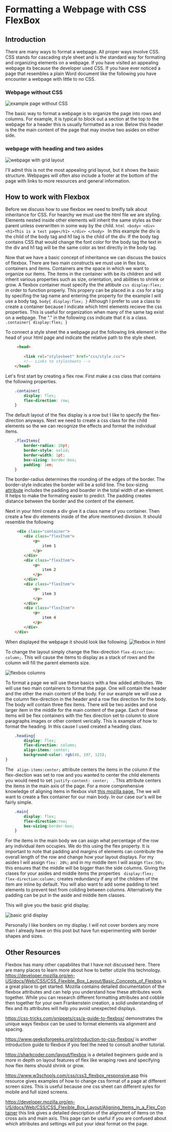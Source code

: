 # Formatting a Webpage with CSS FlexBox

## Introduction 

There are many ways to format a webpage. All proper ways involve CSS. CSS stands for cascading style sheet and is the standard way for formating and organizing elements on a webpage. If you have visited an appealing webpage its because the developer used CSS. If you have ever noticed a page that resembles a plain Word document like the following you have encounter a webpage with little to no CSS.

### Webpage without CSS
![example page without CSS](./screenshots/html_no_style.png)


The basic way to format a webpage is to organize the page into rows and columns. For example, it is typical to block out a section at the top to the webpage for a header this is usually formatted as a row. Below this header is the the main content of the page that may involve two asides on either side. 

### webpage with heading and two asides
![webpage with grid layout](./screenshots/grid%20layout.png)

I'll admit this is not the most appealing grid layout, but it shows the basic structure. Webpages will often also include a footer at the bottom of the page with links to more resources and general information.

## How to work with Flexbox

Before we discuss how to use flexbox we need to breifly talk about inheritance for CSS. For hearchy we must use the html file we are styling. Elements nested inside other elements will inherit the same styles as their parent unless overwritten in some way by the child. 
    ```html
        <body>
        <div>
            <h1>This is a test page</h1>
        </div>
        </body>
    ```
In this example the div is the child of the body tag and h1 tag is the child of the div. If the body tag contains CSS that would change the font color for the body tag the text in the div and h1 tag will be the same color as text directly in the body tag.

Now that we have a basic concept of inheritance we can discuss the basics of flexbox. There are two main constructs we must use in flex box, containers and items. Containers are the space in which we want to organize our items. The items in the container with be its children and will inherit various properties such as size, orientation, and abilities to shrink or grow. A flexbox container must specify the the attibute 
        ```css
            display:flex;
        ```
in order to function properly. This propery can be placed in a .css for a tag by specifing the tag name and entering the property for the example I will use a body tag.
    ``` body{
            display:flex;
    }
    ```
Although I prefer to use a class to create a container because I indicate which html elements recieve the css properties. This is useful for organization when many of the same tag exist on a webpage. The "." in the following css indicate that it is a class.
    ``` .container{
        display:flex;
    }
    ```

To connect a style sheet the a webpage put the following link element in the head of your html page and indicate the relative path to the style sheet.
```html 
     <head>
     
        <link rel="stylesheet" href="css/style.css">
        <!-- Links to stylesheets -->
    </head>
```
Let's first start by creating a flex row. First make a css class that contains the following properties. 
``` css
    .container{
        display: flex;
        flex-direction: row;
    }
```
The default layout of the flex display is a row but I like to specify the flex-direction anyways. Next we need to create a css class for the child elements so the we can recognize the effects and format the individual items. 

```css
    .flexItems{
        border-radius: 20pt;
        border-style: solid;
        border-width: 1pt;
        box-sizing: border-box;
        padding: 1em;
    }
```
The border-radius determines the rounding of the edges of the border. The border-style indicates the border will be a solid line. The box-sizing <a href="https://www.w3schools.com/css/css3_box-sizing.asp">attribute</a> includes the padding and boarder in the total width of an element. It helps to make the formating easier to predict. The padding creates distance between the border and the content of the element.

Next in your html create a div give it a class name of you container. Then create a few div elements inside of the afore mentioned division. It should resemble the following

```html
     <div class="container">
        <div class="flexItem">
            <p>
                item 1
            </p>
        </div>
        <div class="flexItem">
            <p>
                item 2
            </p>
        </div>
        <div class="flexItem">
            <p>
                item 3
            </p>
        </div>
        <div class="flexItem">
            <p>
                item 4
            </p>
        </div>
    </div>
```
When displayed the webpage it should look like following.
![flexbox in html](./screenshots/flex%20row.png)

To change the layout simply change the flex-direction ``` flex-direction: column; ```. This will cause the items to display as a stack of rows and the column will fill the parent elements size.

![flexbox columns](./screenshots/flex%20column.png)

To format a page we will use these basics with a few added attributes. We will use two main containers to format the page. One will contain the header and the other the main content of the body. For our example we will use a the column flex-direction in the header and a row flex direction for the body. The body will contain three flex items. There will be two asides and one larger item in the middle for the main content of the page. Each of these items will be flex containers with the flex direction set to column to store paragraphs images or other content verically. This is example of how to format the heading. In this cause I used created a heading class.

```css
    .heading{
        display: flex;
        flex-direction: column;
        align-items: center;
        background-color: rgb(48, 197, 125);  
}
```
The ``` align-items:center;``` attribute centers the items in the column if the flex-diection was set to row and you wanted to center the child elements you would need to set ```justify-content: center;  ```. This attribute centers the items in the main axis of the page. For a more comprehensive knowledge of aligning items in flexbox visit <a href="https://developer.mozilla.org/en-US/docs/Web/CSS/CSS_Flexible_Box_Layout/Aligning_Items_in_a_Flex_Container">this mozilla page.</a> The we will want to create a flex container for our main body. In our case our's will be fairly simple.

```css
    .main{
        display: flex;
        flex-direction:row;
        box-sizing:border-box;
    }
```
For the items in the main body we can asign what percentage of the row any individual item occupies. We do this using the flex property. It is important to note that padding and margins of elements can contribute the overall length of the row and change how your layout displays. For my asides I will assign ``` flex: 20%; ``` and in my middle item I will assign ```flex:50%;``` this ensures that the middle will be bigger than the side columns. Giving the clases for your asides and middle items the properties ``` display:flex; 
flex-direction:column;``` creates redundancy if any of the children of the item are inline by default. You will also want to add some padding to text elements to prevent text from coliding between columns. Alternatively the padding can be put in the aside and middle item classes.

This will give you the basic grid display.

![basic grid display](./screenshots/grid_no_borders.png)

Personally I like borders on my display. I will not cover borders any more than I already have on this post but have fun experimenting with border shapes and sizes. 

## Other Resources

Flexbox has many other capabilites that I have not discussed here. There are many places to learn more about how to better utizile this technology. https://developer.mozilla.org/en-US/docs/Web/CSS/CSS_Flexible_Box_Layout/Basic_Concepts_of_Flexbox is a great place to get started. Mozilla contains detailed documentation of the flexbox attributes and can help you understand how these attributes work together. While you can research different formatting attributes and cobble then together for your own Frankenstein creation, a solid understanding of flex and its attributes will help you avoid unexpected displays.

https://css-tricks.com/snippets/css/a-guide-to-flexbox/ demonstrates the unique ways flexbox can be used to format elements via alignment and spacing.

https://www.geeksforgeeks.org/introduction-to-css-flexbox/ is another introduction guide to flexbox if you feel the need to consult another tutorial.

https://sharkcoder.com/layout/flexbox is a detailed beginners guide and is more in depth on layout features of flex like wraping rows and specifying how flex items should shrink or grow.

https://www.w3schools.com/css/css3_flexbox_responsive.asp this resource gives examples of how to change css format of a page at different screen sizes. This is useful because one css sheet can different syles for mobile and full sized screens. 

https://developer.mozilla.org/en-US/docs/Web/CSS/CSS_Flexible_Box_Layout/Aligning_Items_in_a_Flex_Container this link gives a detailed description of the alignment of items on the cross axis and main axis. This page can be useful if you are confused about which attributes and settings will put your ideal format on the page.


